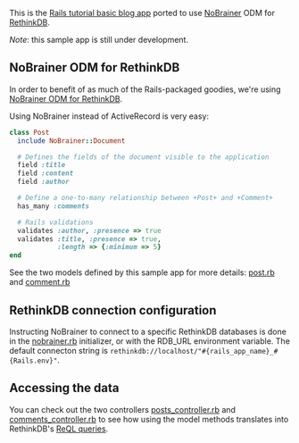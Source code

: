 This is the [Rails tutorial basic blog app](http://guides.rubyonrails.org/getting_started.html)
ported to use [NoBrainer](https://github.com/nviennot/nobrainer) ODM for
[RethinkDB](http://www.rethinkdb.com).

_Note_: this sample app is still under development.

## NoBrainer ODM for RethinkDB ##

In order to benefit of as much of the Rails-packaged goodies,
we're using [NoBrainer ODM for RethinkDB](https://github.com/nviennot/nobrainer).

Using NoBrainer instead of ActiveRecord is very easy:

```ruby
class Post
  include NoBrainer::Document

  # Defines the fields of the document visible to the application
  field :title
  field :content
  field :author

  # Define a one-to-many relationship between +Post+ and +Comment+
  has_many :comments

  # Rails validations
  validates :author, :presence => true
  validates :title, :presence => true,
            :length => {:minimum => 5}
end
```

See the two models defined by this sample app for more details:
[post.rb](https://github.com/rethinkdb/rails-nobrainer-blog/blob/master/app/models/post.rb)
and [comment.rb](https://github.com/rethinkdb/rails-nobrainer-blog/blob/master/app/models/comment.rb)

## RethinkDB connection configuration ##

Instructing NoBrainer to connect to a specific RethinkDB databases is done
in the [nobrainer.rb](https://github.com/rethinkdb/rails-nobrainer-blog/blob/master/config/initializers/nobrainer.rb)
initializer, or with the RDB_URL environment variable.
The default connecton string is `rethinkdb://localhost/"#{rails_app_name}_#{Rails.env}"`.

## Accessing the data ##

You can check out the two controllers [posts_controller.rb](https://github.com/rethinkdb/rails-nobrainer-blog/blob/master/app/controllers/posts_controller.rb)
and [comments_controller.rb](https://github.com/rethinkdb/rails-nobrainer-blog/blob/master/app/controllers/comments_controller.rb)
to see how using the model methods translates
into RethinkDB's [ReQL queries](http://www.rethinkdb.com/api/#rb).
